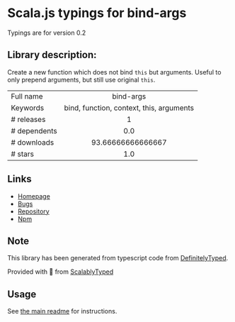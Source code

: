 
# Scala.js typings for bind-args

Typings are for version 0.2

## Library description:
Create a new function which does not bind `this` but arguments. Useful to only prepend arguments, but still use original `this`.

|                    |                 |
| ------------------ | :-------------: |
| Full name          | bind-args |
| Keywords           | bind, function, context, this, arguments |
| # releases         | 1 |
| # dependents       | 0.0 |
| # downloads        | 93.66666666666667 |
| # stars            | 1.0 |

## Links
- [Homepage](https://github.com/kerryChen95/bind-args)
- [Bugs](https://github.com/kerryChen95/bind-args/issues)
- [Repository](https://github.com/kerryChen95/bind-args)
- [Npm](https://www.npmjs.com/package/bind-args)
    


## Note
This library has been generated from typescript code from [DefinitelyTyped](https://definitelytyped.org).

Provided with :purple_heart: from [ScalablyTyped](https://github.com/oyvindberg/ScalablyTyped)

## Usage
See [the main readme](../../readme.md) for instructions.


